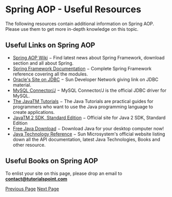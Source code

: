 # Spring AOP - Useful Resources
The following resources contain additional information on Spring AOP. Please use them to get more in-depth knowledge on this topic.

## Useful Links on Spring AOP
   * [Spring AOP Wiki](https://www.springsource.org/)  − Find latest news about Spring Framework, download section and all about Spring.
   * [Spring Framework Documentation](https://www.springsource.org/documentation)  − Complete Spring Framework reference covering all the modules.
   * [Oracle's Site on JDBC](https://java.sun.com/javase/technologies/database/)  − Sun Developer Network giving link on JDBC material.
   * [MySQL Connector/J](https://dev.mysql.com/downloads/connector/j/5.1.html)  − MySQL Connector/J is the official JDBC driver for MySQL.
   * [The JavaTM Tutorials](https://docs.oracle.com/javase/tutorial/index.html)  − The Java Tutorials are practical guides for programmers who want to use the Java programming language to create applications.
   * [JavaTM 2 SDK, Standard Edition](https://docs.oracle.com/javase/1.4.2/docs/index.html)  − Official site for Java 2 SDK, Standard Edition
   * [Free Java Download](https://www.java.com/en/download/index.jsp)  − Download Java for your desktop computer now!
   * [Java Technology Reference](https://www.oracle.com/technetwork/java/index-jsp-142903.html#documentation)  − Sun Microsystem's official website listing down all the API documentation, latest Java Technologies, Books and other resource.

## Useful Books on Spring AOP
To enlist your site on this page, please drop an email to **contact@tutorialspoint.com**


[Previous Page](../springaop/springaop_quick_guide.md) [Next Page](../springaop/springaop_discussion.md) 
